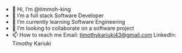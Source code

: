 - 👋 Hi, I’m @timmoh-king
- 👀 I’m a full stack Software Developer
- 🌱 I’m currently learning Software Engineering
- 💞️ I’m looking to collaborate on a software project
- 📫 How to reach me Email: timothykariuki43@gmail.com LinkedIn: Timothy Kariuki

<!---
timmoh-king/timmoh-king is a ✨ special ✨ repository because its `README.md` (this file) appears on your GitHub profile.
You can click the Preview link to take a look at your changes.
--->
